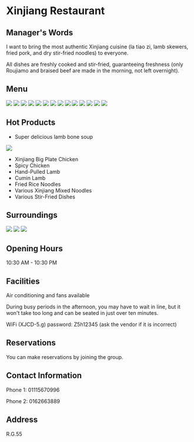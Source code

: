 # Xinjiang Restaurant

## Manager's Words

I want to bring the most authentic Xinjiang cuisine (la tiao zi, lamb skewers, fried pork, and dry stir-fried noodles) to everyone.

All dishes are freshly cooked and stir-fried, guaranteeing freshness (only Roujiamo and braised beef are made in the morning, not left overnight).

## Menu

<div class="image-slide">
<img src="https://img.xmummap.com/11_xinjiang_menu%20%281%29.webp" />
<img src="https://img.xmummap.com/11_xinjiang_menu%20%282%29.webp" />
<img src="https://img.xmummap.com/11_xinjiang_menu%20%283%29.webp" />
<img src="https://img.xmummap.com/11_xinjiang_menu%20%284%29.webp" />
<img src="https://img.xmummap.com/11_xinjiang_menu%20%285%29.webp" />
<img src="https://img.xmummap.com/11_xinjiang_menu%20%286%29.webp" />
<img src="https://img.xmummap.com/11_xinjiang_menu%20%287%29.webp" />
<img src="https://img.xmummap.com/11_xinjiang_menu%20%288%29.webp" />
<img src="https://img.xmummap.com/11_xinjiang_menu%20%289%29.webp" />
<img src="https://img.xmummap.com/11_xinjiang_menu%20%2810%29.webp" />
<img src="https://img.xmummap.com/11_xinjiang_menu%20%2811%29.webp" />
<img src="https://img.xmummap.com/11_xinjiang_menu%20%2812%29.webp" />
<img src="https://img.xmummap.com/11_xinjiang_menu%20%2813%29.webp" />
<img src="https://img.xmummap.com/11_xinjiang_menu%20%2814%29.webp" />

</div>

## Hot Products

- Super delicious lamb bone soup

<img src="https://img.xmummap.com/11_xinjiang_lamb.webp" />

- Xinjiang Big Plate Chicken
- Spicy Chicken
- Hand-Pulled Lamb
- Cumin Lamb
- Fried Rice Noodles
- Various Xinjiang Mixed Noodles
- Various Stir-Fried Dishes

## Surroundings

<div class="image-slide">
<img src="https://img.xmummap.com/G_xinjiang_surd%20%281%29.webp" />
<img src="https://img.xmummap.com/G_xinjiang_surd%20%282%29.webp" />
<img src="https://img.xmummap.com/G_xinjiang_surd%20%283%29.webp" />

</div>

## Opening Hours

10:30 AM - 10:30 PM

## Facilities

Air conditioning and fans available

During busy periods in the afternoon, you may have to wait in line, but it won't take too long and can be seated in just over ten minutes.

WiFi (XJCD-5.g) password: Z5h12345 (ask the vendor if it is incorrect)

## Reservations

You can make reservations by joining the group.

## Contact Information

Phone 1: 01115670996

Phone 2: 0162663889

## Address

R.G.55
